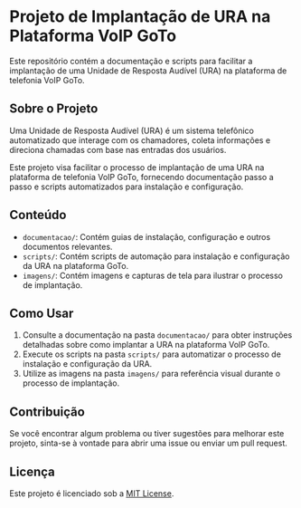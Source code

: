 # Projeto de Implantação de URA na Plataforma VoIP GoTo

Este repositório contém a documentação e scripts para facilitar a implantação de uma Unidade de Resposta Audível (URA) na plataforma de telefonia VoIP GoTo.

## Sobre o Projeto

Uma Unidade de Resposta Audível (URA) é um sistema telefônico automatizado que interage com os chamadores, coleta informações e direciona chamadas com base nas entradas dos usuários.

Este projeto visa facilitar o processo de implantação de uma URA na plataforma de telefonia VoIP GoTo, fornecendo documentação passo a passo e scripts automatizados para instalação e configuração.

## Conteúdo

- `documentacao/`: Contém guias de instalação, configuração e outros documentos relevantes.
- `scripts/`: Contém scripts de automação para instalação e configuração da URA na plataforma GoTo.
- `imagens/`: Contém imagens e capturas de tela para ilustrar o processo de implantação.

## Como Usar

1. Consulte a documentação na pasta `documentacao/` para obter instruções detalhadas sobre como implantar a URA na plataforma VoIP GoTo.
2. Execute os scripts na pasta `scripts/` para automatizar o processo de instalação e configuração da URA.
3. Utilize as imagens na pasta `imagens/` para referência visual durante o processo de implantação.

## Contribuição

Se você encontrar algum problema ou tiver sugestões para melhorar este projeto, sinta-se à vontade para abrir uma issue ou enviar um pull request.

## Licença

Este projeto é licenciado sob a [MIT License](LICENSE).
